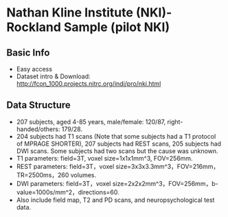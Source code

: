 # Nathan Kline Institute (NKI)-Rockland Sample (pilot NKI)

## Basic Info

* Easy access
* Dataset intro & Download: <http://fcon_1000.projects.nitrc.org/indi/pro/nki.html>

## Data Structure

* 207 subjects, aged 4-85 years, male/female: 120/87, right-handed/others: 179/28.
* 204 subjects had T1 scans (Note that some subjects had a T1 protocol of MPRAGE SHORTER), 207 subjects had REST scans, 205 subjects had DWI scans. Some subjects had two scans but the cause was unknown.
* T1 parameters: field=3T, voxel size=1x1x1mm^3, FOV=256mm.
* REST parameters: field=3T，voxel size=3x3x3.3mm^3，FOV=216mm，TR=2500ms，260 volumes.
* DWI parameters: field=3T，voxel size=2x2x2mm^3，FOV=256mm，b-value=1000s/mm^2，directions=60.
* Also include field map, T2 and PD scans, and neuropsychological test data.


